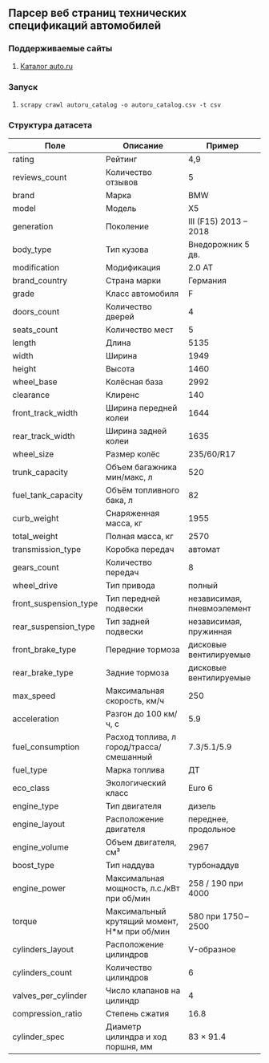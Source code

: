 ## Парсер веб страниц технических спецификаций автомобилей


### Поддерживаемые сайты

1. [Каталог auto.ru](https://auto.ru/catalog/cars/)


### Запуск

1. `scrapy crawl autoru_catalog -o autoru_catalog.csv -t csv`


### Структура датасета

Поле                  | Описание                                      | Пример
--------------------- | --------------------------------------------- | --------------------------
rating                | Рейтинг                                       | 4,9
reviews_count         | Количество отзывов                            | 5
brand                 | Марка                                         | BMW
model                 | Модель                                        | X5
generation            | Поколение                                     | III (F15) 2013 – 2018
body_type             | Тип кузова                                    | Внедорожник 5 дв.
modification          | Модификация                                   | 2.0 AT
brand_country         | Страна марки                                  | Германия
grade                 | Класс автомобиля                              | F
doors_count           | Количество дверей                             | 4
seats_count           | Количество мест                               | 5
length                | Длина                                         | 5135
width                 | Ширина                                        | 1949
height                | Высота                                        | 1460
wheel_base            | Колёсная база                                 | 2992
clearance             | Клиренс                                       | 140
front_track_width     | Ширина передней колеи                         | 1644
rear_track_width      | Ширина задней колеи                           | 1635
wheel_size            | Размер колёс                                  | 235/60/R17
trunk_capacity        | Объем багажника мин/макс, л                   | 520
fuel_tank_capacity    | Объём топливного бака, л                      | 82
curb_weight           | Снаряженная масса, кг                         | 1955
total_weight          | Полная масса, кг                              | 2570
transmission_type     | Коробка передач                               | автомат
gears_count           | Количество передач                            | 8
wheel_drive           | Тип привода                                   | полный
front_suspension_type | Тип передней подвески                         | независимая, пневмоэлемент
rear_suspension_type  | Тип задней подвески                           | независимая, пружинная
front_brake_type      | Передние тормоза                              | дисковые вентилируемые
rear_brake_type       | Задние тормоза                                | дисковые вентилируемые
max_speed             | Максимальная скорость, км/ч                   | 250
acceleration          | Разгон до 100 км/ч, с                         | 5.9
fuel_consumption      | Расход топлива, л город/трасса/смешанный      | 7.3/5.1/5.9
fuel_type             | Марка топлива                                 | ДТ
eco_class             | Экологический класс                           | Euro 6
engine_type           | Тип двигателя                                 | дизель
engine_layout         | Расположение двигателя                        | переднее, продольное
engine_volume         | Объем двигателя, см³                          | 2967
boost_type            | Тип наддува                                   | турбонаддув
engine_power          | Максимальная мощность, л.с./кВт при об/мин    | 258 / 190 при 4000
torque                | Максимальный крутящий момент, Н\*м при об/мин | 580 при 1750 – 2500
cylinders_layout      | Расположение цилиндров                        | V-образное
cylinders_count       | Количество цилиндров                          | 6
valves_per_cylinder   | Число клапанов на цилиндр                     | 4
compression_ratio     | Степень сжатия                                | 16.8
cylinder_spec         | Диаметр цилиндра и ход поршня, мм             | 83 × 91.4

